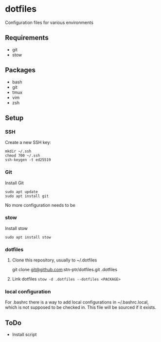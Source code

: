 # dotfiles

Configuration files for various environments

## Requirements

* git
* stow

## Packages

* bash
* git
* tmux
* vim
* zsh

## Setup

### SSH

Create a new SSH key:

```shell
mkdir ~/.ssh
chmod 700 ~/.ssh
ssh-keygen -t ed25519
```

### Git

Install Git

```shell
sudo apt update
sudo apt install git
```

No more configuration needs to be 

### stow

Install stow

```shell
sudo apt install stow
```

### dotfiles


1. Clone this repository, usually to ~/.dotfiles

    git clone git@github.com:stn-ptr/dotfiles.git .dotfiles

2. Link dotfiles `stow -d .dotfiles --dotfiles <PACKAGE>`

### local configuration

For .bashrc there is a way to add local configurations in ~/.bashrc.local, which is not supposed to be checked in. This file will be sourced if it exists.

## ToDo

* Install script

